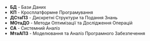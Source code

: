 - **БД** - Бази Даних
- **КП** - Кросплатформне Програмування
- **ДСтаПЗ** - Дискретні Структури та Подання Знань
- **МОтаДО** - Методи Оптимізації та Дослідження Операцій
- **СА** - Системний Аналіз
- **МтаАПЗ** - Моделювання та Аналіз Програмного Забезпечення
